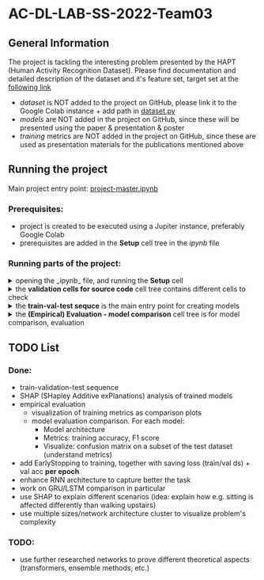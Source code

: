 # AC-DL-LAB-SS-2022-Team03

## General Information
The project is tackling the interesting problem presented by the HAPT (Human Activity Recognition Dataset).
Please find documentation and detailed description of the dataset and it's feature set, target set at the [following link](https://archive.ics.uci.edu/ml/datasets/Human+Activity+Recognition+Using+Smartphones)

  - _dataset_ is NOT added to the project on GitHub, please link it to the Google Colab instance + add path in [dataset.py](https://github.tik.uni-stuttgart.de/ac138165/AC-DL-LAB-SS-2022-Team03/blob/master/dataset.py)
  - _models_ are NOT added in the project on GitHub, since these will be presented using the paper & presentation & poster
  - _training_ metrics are NOT added in the project on GitHub, since these are used as presentation materials for the publications mentioned above

## Running the project
Main project entry point: [project-master.ipynb](https://github.tik.uni-stuttgart.de/ac138165/AC-DL-LAB-SS-2022-Team03/blob/master/project-master.ipynb)
### Prerequisites:
  - project is created to be executed using a Jupiter instance, preferably Google Colab
  - prerequisites are added in the **Setup** cell tree in the _ipynb_ file

### Running parts of the project:
<details>
<summary>opening the _ipynb_ file, and running the <b>Setup</b> cell</summary>
<br>

  - Google Drive will be linked, used to link dataset to project
  - needed Python3 packages (besides already installed ones on Colab) are installed
  - _cwd_ is set accordingly to the path of project on Google Drive
</details>
  
<details>
<summary>the <b>validation cells for source code</b> cell tree contains different cells to check</summary>
<br>

  - dataset loading
  - configuration variables such as device (CPU|GPU)
</details>

<details>
<summary>the <b>train-val-test sequce</b> is the main entry point for creating models</summary>
<br>

  - open [main.py](https://github.tik.uni-stuttgart.de/ac138165/AC-DL-LAB-SS-2022-Team03/blob/master/main.py)
  - modify in function main() the model you would like to train/evaluate
    - uncomment in model declaration
    - for RNNs, DO NOT forget sequence_length variable, also decomment it if needed
    - Linear networks: sequence_length has to be None
	  
  - execute cells from the cell tree, for the following purposes:
    - train the currently active (decommented in main.py) model
	- visualize losses throughout training (training and validation) - in order to assess correct combatting of overfit
    - test the currently active model
    - explain the current model using SHAP: average feature importance & one index in test dataset explained using force plots
</details>

<details>
<summary>the <b>(Empirical) Evaluation - model comparison</b> cell tree is for model comparison, evaluation</summary>
<br>

  - run the first cell to see training metrics **loss|acc** by specifying the train_cmp parameter, and add a number as sg_w parameter to smoothen the metrics (good smoothening is 1001, very visible differences between metrics)
  - the second cell compares the evaluation of every existing trained model by printing
    - (optional, param show_arch) the architecture of the network, together with tensor sizes, network sizes
    - (optional, param conf_cut) the size of the subset from test dataset to be shown on confusion matrix + sample/category from subset (500 is a good value to visually evaluate)
    - evaluation metrics such as accuracy, f1
</details>

## TODO List
### Done:
  - train-validation-test sequence
  - SHAP (SHapley Additive exPlanations) analysis of trained models
  - empirical evaluation
    - visualization of training metrics as comparison plots
	- model evaluation comparison. For each model:
	  - Model architecture
	  - Metrics: training accuracy, F1 score
	  - Visualize: confusion matrix on a subset of the test dataset (understand metrics)
  - add EarlyStopping to training, together with saving loss (train/val ds) + val acc **per epoch**
  - enhance RNN architecture to capture better the task
  - work on GRU/LSTM comparison in particular
  - use SHAP to explain different scenarios (idea: explain how e.g. sitting is affected differently than walking upstairs)
  - use multiple sizes/network architecture cluster to visualize problem's complexity
		
### TODO:
  - use further researched networks to prove different theoretical aspects (transformers, ensemble methods, etc.)
  
